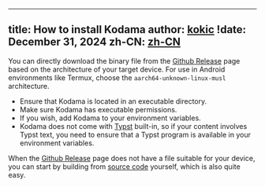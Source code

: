 
---
title: How to install Kodama
author: [kokic](/kokic.md)
!date: December 31, 2024
zh-CN: [zh-CN](/tutorials/install.md)
---

You can directly download the binary file from the [Github Release](https://github.com/kokic/kodama/releases) page based on the architecture of your target device. For use in Android environments like Termux, choose the `aarch64-unknown-linux-musl` architecture.

- Ensure that Kodama is located in an executable directory.
- Make sure Kodama has executable permissions.
- If you wish, add Kodama to your environment variables.
- Kodama does not come with [Typst](https://github.com/typst/typst) built-in, so if your content involves Typst text, you need to ensure that a Typst program is available in your environment variables.

When the [Github Release](https://github.com/kokic/kodama/releases) page does not have a file suitable for your device, you can start by building from [source code](https://github.com/kokic/kodama) yourself, which is also quite easy.
